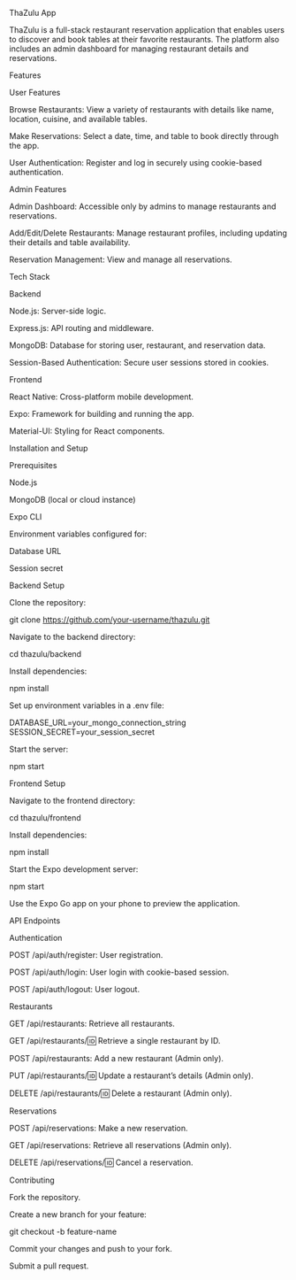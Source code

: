 ThaZulu App

ThaZulu is a full-stack restaurant reservation application that enables users to discover and book tables at their favorite restaurants. The platform also includes an admin dashboard for managing restaurant details and reservations.

Features

User Features

Browse Restaurants: View a variety of restaurants with details like name, location, cuisine, and available tables.

Make Reservations: Select a date, time, and table to book directly through the app.

User Authentication: Register and log in securely using cookie-based authentication.

Admin Features

Admin Dashboard: Accessible only by admins to manage restaurants and reservations.

Add/Edit/Delete Restaurants: Manage restaurant profiles, including updating their details and table availability.

Reservation Management: View and manage all reservations.

Tech Stack

Backend

Node.js: Server-side logic.

Express.js: API routing and middleware.

MongoDB: Database for storing user, restaurant, and reservation data.

Session-Based Authentication: Secure user sessions stored in cookies.

Frontend

React Native: Cross-platform mobile development.

Expo: Framework for building and running the app.

Material-UI: Styling for React components.

Installation and Setup

Prerequisites

Node.js

MongoDB (local or cloud instance)

Expo CLI

Environment variables configured for:

Database URL

Session secret

Backend Setup

Clone the repository:

git clone https://github.com/your-username/thazulu.git

Navigate to the backend directory:

cd thazulu/backend

Install dependencies:

npm install

Set up environment variables in a .env file:

DATABASE_URL=your_mongo_connection_string
SESSION_SECRET=your_session_secret

Start the server:

npm start

Frontend Setup

Navigate to the frontend directory:

cd thazulu/frontend

Install dependencies:

npm install

Start the Expo development server:

npm start

Use the Expo Go app on your phone to preview the application.

API Endpoints

Authentication

POST /api/auth/register: User registration.

POST /api/auth/login: User login with cookie-based session.

POST /api/auth/logout: User logout.

Restaurants

GET /api/restaurants: Retrieve all restaurants.

GET /api/restaurants/:id: Retrieve a single restaurant by ID.

POST /api/restaurants: Add a new restaurant (Admin only).

PUT /api/restaurants/:id: Update a restaurant’s details (Admin only).

DELETE /api/restaurants/:id: Delete a restaurant (Admin only).

Reservations

POST /api/reservations: Make a new reservation.

GET /api/reservations: Retrieve all reservations (Admin only).

DELETE /api/reservations/:id: Cancel a reservation.

Contributing

Fork the repository.

Create a new branch for your feature:

git checkout -b feature-name

Commit your changes and push to your fork.

Submit a pull request.
